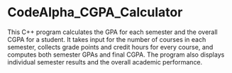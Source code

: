 # CodeAlpha_CGPA_Calculator
This C++ program calculates the GPA for each semester and the overall CGPA for a student. It takes input for the number of courses in each semester, collects grade points and credit hours for every course, and computes both semester GPAs and final CGPA. The program also displays individual semester results and the overall academic performance.

